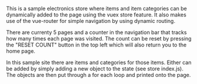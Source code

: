 This is a sample electronics store where items and item categories can be dynamically added to the page using the vuex store feature. It also makes use of the vue-router for simple navigation by using dynamic routing. 

There are currenty 5 pages and a counter in the navigation bar that tracks how many times each page was visited. The count can be reset by pressing the "RESET COUNT" button in the top left which will also return you to the home page. 

In this sample site there are items and categories for those items. Either can be added by simply adding a new object to the state (see store index.js). The objects are then put through a for each loop and printed onto the page.
